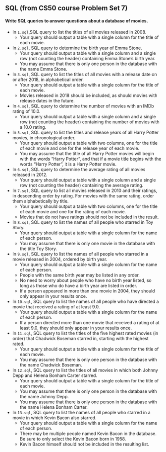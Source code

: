 ## SQL (from CS50 course Problem Set 7)

#### Write SQL queries to answer questions about a database of movies.

- In ```1.sql```,SQL query to list the titles of all movies released in 2008.
	- Your query should output a table with a single column for the title of each movie.
- In ```2.sql```, SQL query to determine the birth year of Emma Stone.
	- Your query should output a table with a single column and a single row (not counting the header) containing Emma Stone’s birth year.
	- You may assume that there is only one person in the database with the name Emma Stone.
- In ```3.sql```, SQL query to list the titles of all movies with a release date on or after 2018, in alphabetical order.
	- Your query should output a table with a single column for the title of each movie.
	- Movies released in 2018 should be included, as should movies with release dates in the future.
- In ```4.sql```, SQL query to determine the number of movies with an IMDb rating of 10.0.
	- Your query should output a table with a single column and a single row (not counting the header) containing the number of movies with a 10.0 rating.
- In ```5.sql```, SQL query to list the titles and release years of all Harry Potter movies, in chronological order.
	- Your query should output a table with two columns, one for the title of each movie and one for the release year of each movie.
	- You may assume that the title of all Harry Potter movies will begin with the words “Harry Potter”, and that if a movie title begins with the words “Harry Potter”, it is a Harry Potter movie.
- In ```6.sql```, SQL query to determine the average rating of all movies released in 2012.
	- Your query should output a table with a single column and a single row (not counting the header) containing the average rating.
- In ```7.sql```, SQL query to list all movies released in 2010 and their ratings, in descending order by rating. For movies with the same rating, order them alphabetically by title.
	- Your query should output a table with two columns, one for the title of each movie and one for the rating of each movie.
	- Movies that do not have ratings should not be included in the result.
- In ```8.sql```, SQL query to list the names of all people who starred in Toy Story.
	- Your query should output a table with a single column for the name of each person.
	- You may assume that there is only one movie in the database with the title Toy Story.
- In ```9.sql```, SQL query to list the names of all people who starred in a movie released in 2004, ordered by birth year.
	- Your query should output a table with a single column for the name of each person.
	- People with the same birth year may be listed in any order.
	- No need to worry about people who have no birth year listed, so long as those who do have a birth year are listed in order.
	- If a person appeared in more than one movie in 2004, they should only appear in your results once.
- In ```10.sql```, SQL query to list the names of all people who have directed a movie that received a rating of at least 9.0.
	- Your query should output a table with a single column for the name of each person.
	- If a person directed more than one movie that received a rating of at least 9.0, they should only appear in your results once.
- In ```11.sql```, SQL query to list the titles of the five highest rated movies (in order) that Chadwick Boseman starred in, starting with the highest rated.
	- Your query should output a table with a single column for the title of each movie.
	- You may assume that there is only one person in the database with the name Chadwick Boseman.
- In ```12.sql```, SQL query to list the titles of all movies in which both Johnny Depp and Helena Bonham Carter starred.
	- Your query should output a table with a single column for the title of each movie.
	- You may assume that there is only one person in the database with the name Johnny Depp.
	- You may assume that there is only one person in the database with the name Helena Bonham Carter.
- In ```13.sql```, SQL query to list the names of all people who starred in a movie in which Kevin Bacon also starred.
	- Your query should output a table with a single column for the name of each person.
	- There may be multiple people named Kevin Bacon in the database. Be sure to only select the Kevin Bacon born in 1958.
	- Kevin Bacon himself should not be included in the resulting list.